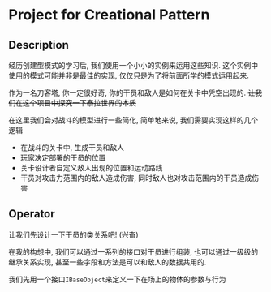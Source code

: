 <!--
 * @Author: Jecosine
 * @Date: 2021-01-24 05:49:31
 * @LastEditTime: 2021-01-24 07:27:46
 * @LastEditors: Jecosine
 * @Description: Project Introduction
-->

# Project for Creational Pattern

## Description

经历创建型模式的学习后, 我们使用一个小小的实例来运用这些知识. 这个实例中使用的模式可能并非是最佳的实现, 仅仅只是为了将前面所学的模式运用起来.

作为一名刀客塔, 你一定很好奇, 你的干员和敌人是如何在关卡中凭空出现的. ~~让我们在这个项目中探究一下泰拉世界的本质~~

在这里我们会对战斗的模型进行一些简化, 简单地来说, 我们需要实现这样的几个逻辑

- 在战斗的关卡中, 生成干员和敌人
- 玩家决定部署的干员的位置
- 关卡设计者自定义敌人出现的位置和运动路线
- 干员对攻击力范围内的敌人造成伤害, 同时敌人也对攻击范围内的干员造成伤害

## Operator

让我们先设计一下干员的类关系吧! (兴奋)

在我的构想中, 我们可以通过一系列的接口对干员进行组装, 也可以通过一级级的继承关系实现, 甚至一些字段和方法是可以和敌人的数据共用的.

我们先用一个接口`IBaseObject`来定义一下在场上的物体的参数与行为

